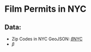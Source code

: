 # Film Permits in NYC

## Data:
- Zip Codes in NYC GeoJSON: [$\beta$NYC]('https://data.beta.nyc')
- $\beta$